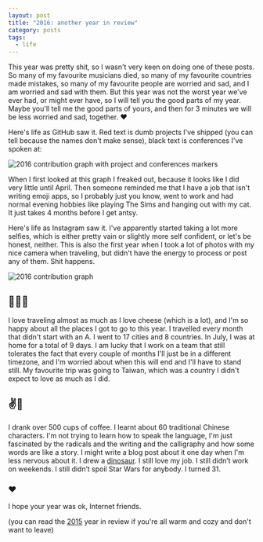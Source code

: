 ```yaml
---
layout: post
title: "2016: another year in review"
category: posts
tags:
  - life
---
```

This year was pretty shit, so I wasn't very keen on doing
one of these posts. So many of my favourite musicians died, so many of my
favourite countries made mistakes, so many of my favourite people are worried and
sad, and I am worried and sad with them. But this year was not the worst year
we've ever had, or might ever have, so I will tell
you the good parts of my year. Maybe you'll tell me the good parts of yours,
and then for 3 minutes we will be less worried and sad, together. ❤️

Here's life as GitHub saw it. Red text is dumb projects I've shipped (you can
  tell because the names don't make sense), black text is
conferences I've spoken at:

<img alt="2016 contribution graph with project and conferences markers"
src="/images/2016-review/github.png">

When I first looked at this graph I freaked out,
because it looks like I did very little until April. Then someone reminded me
that I have a job that isn't writing emoji apps, so I probably
just you know, went to work and had normal evening hobbies like playing The Sims
and hanging out with my cat. It just takes 4 months before I get antsy.

Here's life as Instagram saw it. I've apparently started taking a lot more
selfies, which is either pretty vain or slightly more self confident, or let's be
honest, neither. This is also the first year when I took a lot of photos with my nice camera
when traveling, but didn't have the energy to process or post any of them. Shit
happens.

<img alt="2016 contribution graph" src="/images/2016-review/instagram.png">

## 🛫✨🛬
I love traveling almost as much as I love cheese (which is a lot),
and I'm so happy about all the places I got to go to this
year. I travelled every month that didn't start with an A. I went to 17 cities
and 8 countries.
In July, I was at home for a total of 9 days. I am lucky that I work on a team
that still tolerates the fact that every couple of months I'll just be in a
different timezone, and I'm worried about when this will end and I'll have to stand still.
My favourite trip
was going to Taiwan, which was a country I didn't expect to love as
much as I did.

## ✌️🐼
I drank over 500 cups of coffee. I learnt about 60 traditional Chinese characters.
I'm not trying to learn how to speak the language, I'm just fascinated by the radicals and the writing and
the calligraphy and how some words are like a story. I might write a blog post
about it one day when I'm less nervous about it. I drew a [dinosaur](https://dribbble.com/shots/3168680-Polymerosaurus). I still love my job.
I still didn’t work on weekends. I still didn’t spoil Star Wars for anybody. I turned 31.

### ❤️
I hope your year was ok, Internet friends.

(you can read the [2015](../a-year-in-review) year in review if
you're all warm and cozy and don't want to leave)
